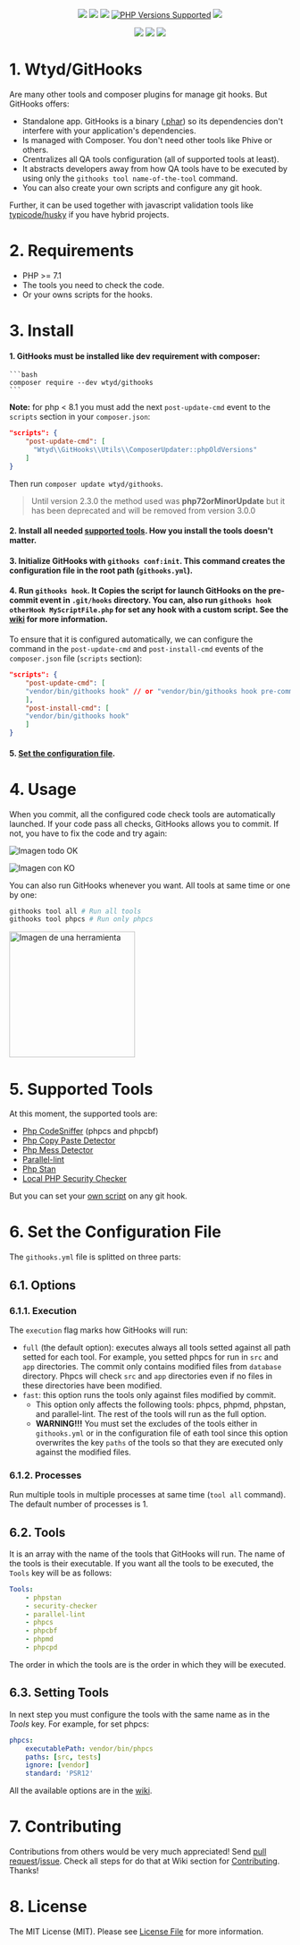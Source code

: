 

<p align="center">
    <a href="https://github.com/Wtyd/githooks/commits/" title="Last Commit"><img src="https://img.shields.io/github/last-commit/Wtyd/githooks"></a>
    <a href="https://github.com/Wtyd/githooks/issues" title="Open Issues"><img src="https://img.shields.io/github/issues/Wtyd/githooks"></a>
    <a href="https://github.com/Wtyd/githooks/blob/master/LICENSE" title="License"><img src="https://img.shields.io/github/license/Wtyd/githooks"></a>
    <a href="#tada-php-support" title="PHP Versions Supported"><img alt="PHP Versions Supported" src="https://img.shields.io/badge/php-7.1%20to%208.2-777bb3.svg?logo=php&logoColor=white&labelColor=555555"></a> 
    <img src="https://img.shields.io/github/v/release/Wtyd/githooks">
</p>
<p align="center">
  <a href="https://github.com/Wtyd/githooks/actions?query=workflow%3A%22Code Analysis%22" title="Build"><img src="https://github.com/Wtyd/githooks/workflows/Code Analysis/badge.svg"></a>
  <a href="https://github.com/Wtyd/githooks/actions?query=workflow%3A%22Main Tests%22" title="Build"><img src="https://github.com/Wtyd/githooks/workflows/Main Tests/badge.svg"></a>
  <a href="https://github.com/Wtyd/githooks/actions?query=workflow%3A%22Schedule CI%22" title="Build"><img src="https://github.com/Wtyd/githooks/workflows/Schedule CI/badge.svg"></a>
</p>

# 1. Wtyd/GitHooks
Are many other tools and composer plugins for manage git hooks. But GitHooks offers:
* Standalone app. GitHooks is a binary ([.phar](https://www.php.net/phar)) so its dependencies don't interfere with your application's dependencies.
* Is managed with Composer. You don't need other tools like Phive or others.
* Crentralizes all QA tools configuration (all of supported tools at least).
* It abstracts developers away from how QA tools have to be executed by using only the `githooks tool name-of-the-tool` command.
* You can also create your own scripts and configure any git hook.

Further, it can be used together with javascript validation tools like [typicode/husky](https://github.com/typicode/husky) if you have hybrid projects.

# 2. Requirements
* PHP >= 7.1
* The tools you need to check the code.
* Or your owns scripts for the hooks.

# 3. Install
#### 1. GitHooks must be installed like dev requirement with composer:
    ```bash
    composer require --dev wtyd/githooks
    ```
**Note:** for php < 8.1 you must add the next `post-update-cmd` event to the `scripts` section in your `composer.json`:

```json
"scripts": {
    "post-update-cmd": [
      "Wtyd\\GitHooks\\Utils\\ComposerUpdater::phpOldVersions"
    ]
}
```
Then run `composer update wtyd/githooks`.

> Until version 2.3.0 the method used was **php72orMinorUpdate** but it has been deprecated and will be removed from version 3.0.0


#### 2. Install all needed [supported tools](#supported-tools). How you install the tools doesn't matter.

#### 3. Initialize GitHooks with `githooks conf:init`. This command creates the configuration file in the root path (`githooks.yml`).
#### 4. Run `githooks hook`. It Copies the script for launch GitHooks on the pre-commit event in `.git/hooks` directory. You can, also run `githooks hook otherHook MyScriptFile.php` for set any hook with a custom script. See the [wiki](https://github.com/Wtyd/githooks/wiki/Console%20Commands#hook) for more information.

To ensure that it is configured automatically, we can configure the command in the `post-update-cmd` and `post-install-cmd` events of the `composer.json` file (`scripts` section):

```json
"scripts": {
    "post-update-cmd": [
    "vendor/bin/githooks hook" // or "vendor/bin/githooks hook pre-commit MyScriptFile.php"
    ],
    "post-install-cmd": [
    "vendor/bin/githooks hook"
    ]
}
```

#### 5. [Set the configuration file](#Set-the-configuration-file).

# 4. Usage
When you commit, all the configured code check tools are automatically launched. If your code pass all checks, GitHooks allows you to commit. If not, you have to fix the code and try again:
<p>
    <img src="https://i.ibb.co/F0m9ZfV/Git-Hooks-OK.png" alt="Imagen todo OK">
</p>
<p>
    <img src="https://i.ibb.co/VWb6Ks4/Git-Hooks-KO.png" alt="Imagen con KO">
</p>

You can also run GitHooks whenever you want. All tools at same time or one by one:
```bash
githooks tool all # Run all tools
githooks tool phpcs # Run only phpcs
```
<p>
    <img src="https://i.ibb.co/tXPb9Sn/phpmd.png" alt="Imagen de una herramienta" height="225">
</p>

# 5. Supported Tools
At this moment, the supported tools are:
* [Php CodeSniffer](https://github.com/squizlabs/PHP_CodeSniffer) (phpcs and phpcbf)
* [Php Copy Paste Detector](https://github.com/sebastianbergmann/phpcpd)
* [Php Mess Detector](https://phpmd.org/)
* [Parallel-lint](https://github.com/php-parallel-lint/PHP-Parallel-Lint)
* [Php Stan](https://github.com/phpstan/phpstan)
* [Local PHP Security Checker](https://github.com/fabpot/local-php-security-checker)

But you can set your [own script](https://github.com/Wtyd/githooks/wiki/Console%20Commands#set-your-own-script) on any git hook.

# 6. Set the Configuration File
The `githooks.yml` file is splitted on three parts:

## 6.1. Options
### 6.1.1. Execution
The `execution` flag marks how GitHooks will run:
* `full` (the default option): executes always all tools setted against all path setted for each tool.
    For example, you setted phpcs for run in `src` and `app` directories. The commit only contains modified files from `database` directory. Phpcs will check `src` and `app` directories even if no files in these directories have been modified.
* `fast`: this option runs the tools only against files modified by commit.
    * This option only affects the following tools: phpcs, phpmd, phpstan, and parallel-lint. The rest of the tools will run as the full option.
    * **WARNING!!!** You must set the excludes of the tools either in `githooks.yml` or in the configuration file of eath tool since this
option overwrites the key `paths` of the tools so that they are executed only against the modified files.

### 6.1.2. Processes
Run multiple tools in multiple processes at same time (`tool all` command). The default number of processes is 1.

## 6.2. Tools
It is an array with the name of the tools that GitHooks will run. The name of the tools is their executable. If you want all the tools to be executed, the `Tools` key will be as follows:
```yml
Tools:
    - phpstan
    - security-checker
    - parallel-lint
    - phpcs
    - phpcbf
    - phpmd
    - phpcpd
```
The order in which the tools are is the order in which they will be executed.

## 6.3. Setting Tools
In next step you must configure the tools with the same name as in the *Tools* key. For example, for set phpcs:
```yml
phpcs:
    executablePath: vendor/bin/phpcs
    paths: [src, tests]
    ignore: [vendor]
    standard: 'PSR12'
```

All the available options are in the [wiki](https://github.com/Wtyd/githooks/wiki/ConfigurationFile).

# 7. Contributing
Contributions from others would be very much appreciated! Send [pull request](https://github.com/Wtyd/githooks/pulls)/[issue](https://github.com/Wtyd/githooks/issues). Check all steps for do that at Wiki section for [Contributing](https://github.com/Wtyd/githooks/wiki/Contributing). Thanks!

# 8. License
The MIT License (MIT). Please see [License File](/LICENSE) for more information.
